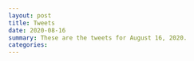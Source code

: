 ```yaml
---
layout: post
title: Tweets
date: 2020-08-16
summary: These are the tweets for August 16, 2020.
categories:
---
```


